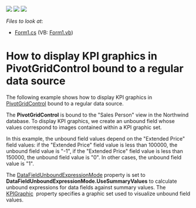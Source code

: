 <!-- default badges list -->
![](https://img.shields.io/endpoint?url=https://codecentral.devexpress.com/api/v1/VersionRange/128581888/14.1.6%2B)
[![](https://img.shields.io/badge/Open_in_DevExpress_Support_Center-FF7200?style=flat-square&logo=DevExpress&logoColor=white)](https://supportcenter.devexpress.com/ticket/details/T152365)
[![](https://img.shields.io/badge/📖_How_to_use_DevExpress_Examples-e9f6fc?style=flat-square)](https://docs.devexpress.com/GeneralInformation/403183)
<!-- default badges end -->
<!-- default file list -->
*Files to look at*:

* [Form1.cs](./CS/WindowsFormsApp_RegularDataSourceKPI/Form1.cs) (VB: [Form1.vb](./VB/WindowsFormsApp_RegularDataSourceKPI/Form1.vb))
<!-- default file list end -->
# How to display KPI graphics in PivotGridControl bound to a regular data source


<p>The following example shows how to display KPI graphics in <a href="https://documentation.devexpress.com/#WindowsForms/clsDevExpressXtraPivotGridPivotGridControltopic">PivotGridControl</a> bound to a regular data source.</p>
<p>The <strong>PivotGridControl</strong> is bound to the "Sales Person" view in the Northwind database. To display KPI graphics, we create an unbound field whose values correspond to images contained within a KPI graphic set.</p>
<p>In this example, the unbound field values depend on the "Extended Price" field values: if the "Extended Price" field value is less than 100000, the unbound field value is "-1", if the "Extended Price" field value is less than 150000, the unbound field value is "0". In other cases, the unbound field value is "1".</p>
<p>The <a href="https://documentation.devexpress.com/#CoreLibraries/DevExpressXtraPivotGridPivotGridOptionsData_DataFieldUnboundExpressionModetopic">DataFieldUnboundExpressionMode</a> property is set to <strong>DataFieldUnboundExpressionMode.UseSummaryValues</strong> to calculate unbound expressions for data fields against summary values. The <a href="https://documentation.devexpress.com/#CoreLibraries/DevExpressXtraPivotGridPivotGridFieldBase_KPIGraphictopic">KPIGraphic</a>  property specifies a graphic set used to visualize unbound field values.</p>

<br/>


